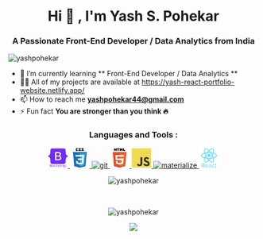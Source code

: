 <h1 align="center">Hi 👋 ,  I'm Yash S. Pohekar </h1>
<h3 align="center">A Passionate Front-End Developer / Data Analytics from India</h3>

<p align="left"> <img src="https://komarev.com/ghpvc/?username=yashpohekar&label=Profile%20views&color=0e75b6&style=flat" alt="yashpohekar" /> </p>

- 🌱 I’m currently learning ** Front-End Developer / Data Analytics **
- 👨‍💻 All of my projects are available at https://yash-react-portfolio-website.netlify.app/
- 📫 How to reach me **yashpohekar44@gmail.com**
- ⚡ Fun fact **You are stronger than you think 🔥**



<h3 align="center">Languages and Tools :</h3>
<p align="center"> <a href="https://getbootstrap.com" target="_blank" rel="noreferrer"> <img src="https://raw.githubusercontent.com/devicons/devicon/master/icons/bootstrap/bootstrap-plain-wordmark.svg" alt="bootstrap" width="40" height="40"/> </a> <a href="https://www.w3schools.com/css/" target="_blank" rel="noreferrer"> <img src="https://raw.githubusercontent.com/devicons/devicon/master/icons/css3/css3-original-wordmark.svg" alt="css3" width="40" height="40"/> </a> <a href="https://git-scm.com/" target="_blank" rel="noreferrer"> <img src="https://www.vectorlogo.zone/logos/git-scm/git-scm-icon.svg" alt="git" width="40" height="40"/> </a> <a href="https://www.w3.org/html/" target="_blank" rel="noreferrer"> <img src="https://raw.githubusercontent.com/devicons/devicon/master/icons/html5/html5-original-wordmark.svg" alt="html5" width="40" height="40"/> </a> <a href="https://developer.mozilla.org/en-US/docs/Web/JavaScript" target="_blank" rel="noreferrer"> <img src="https://raw.githubusercontent.com/devicons/devicon/master/icons/javascript/javascript-original.svg" alt="javascript" width="40" height="40"/> </a> <a href="https://materializecss.com/" target="_blank" rel="noreferrer"> <img src="https://raw.githubusercontent.com/prplx/svg-logos/5585531d45d294869c4eaab4d7cf2e9c167710a9/svg/materialize.svg" alt="materialize" width="40" height="40"/> </a> <a href="https://reactjs.org/" target="_blank" rel="noreferrer"> <img src="https://raw.githubusercontent.com/devicons/devicon/master/icons/react/react-original-wordmark.svg" alt="react" width="40" height="40"/> </a> </p>


<p align="center"> <img  src="https://github-readme-stats.vercel.app/api/top-langs?username=yashpohekar&show_icons=true&locale=en&layout=compact" alt="yashpohekar" /></p> 

<p>&nbsp;
<div align="center">
  <img align="center" src="https://github-readme-stats.vercel.app/api?username=yashpohekar&show_icons=true&locale=en" alt="yashpohekar" /></p>
  
</div>
<div align="center">
  <img src="https://cdn.dribbble.com/users/1162077/screenshots/3848914/programmer.gif" width="400" />
</div>
